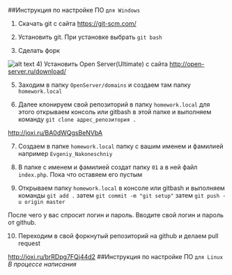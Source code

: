 ##Инструкция по настройке ПО `для Windows`
1) Скачать git c сайта https://git-scm.com/ 

2) Установить git. При установке выбрать `git bash`

3) Сделать форк 

![alt text](http://joxi.ru/YmEV0gLSZpjL92, "Fork")
4) Установить Open Server(Ultimate) с сайта http://open-server.ru/download/

5) Заходим в папку `OpenServer/domains` и создаем там папку `homework.local`

6) Далее клонируем свой репозиторий в папку `homework.local` для этого открываем консоль или gitbash в этой папке и выполняем команду `git clone адрес_репозитория .`

http://joxi.ru/BA0dWQgsBeNVbA

7) Создаем в папке `homework.local` папку с вашим именем и фамилией например `Evgeniy_Nakoneschniy`

8) В папке с именем и фамилией создат папку `01` а в ней файл `index.php`. Пока что оставяем его пустым

9) Открываем папку `homework.local` в консоле или gitbash и выполняем команды `git add .` затем `git commit -m "git setup"` затем `git push -u origin master`

После чего у вас спросит логин и пароль. Вводите свой логин и пароль от github.

10) Переходим в свой форкнутый репозиторий на github  и делаем pull request

http://joxi.ru/brRDpg7FQj44d2
##Инструкция по настройке ПО `для Linux`
_В процессе написания_